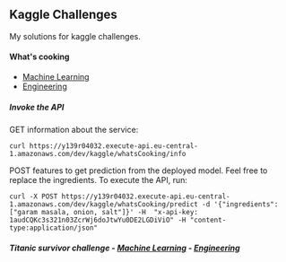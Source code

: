 ## Kaggle Challenges

My solutions for kaggle challenges. 

#### What's cooking 

- [Machine Learning](whatscooking/whats-cooking.ipynb) 
- [Engineering](whatscooking/)

##### Invoke the API

GET information about the service:

```
curl https://y139r04032.execute-api.eu-central-1.amazonaws.com/dev/kaggle/whatsCooking/info
```

POST features to get prediction from the deployed model. Feel free to replace the ingredients. To execute the API, run:

```
curl -X POST https://y139r04032.execute-api.eu-central-1.amazonaws.com/dev/kaggle/whatsCooking/predict -d '{"ingredients": ["garam masala, onion, salt"]}' -H  "x-api-key: 1audCQKc3s321n03ZcrWj6doJtwYu0DE2LGDiViO" -H "content-type:application/json"
```

##### Titanic survivor challenge - [Machine Learning](titanic-survival/src/analysis/titanic-survival-notebook.ipynb) - [Engineering](titanic-survival/)

